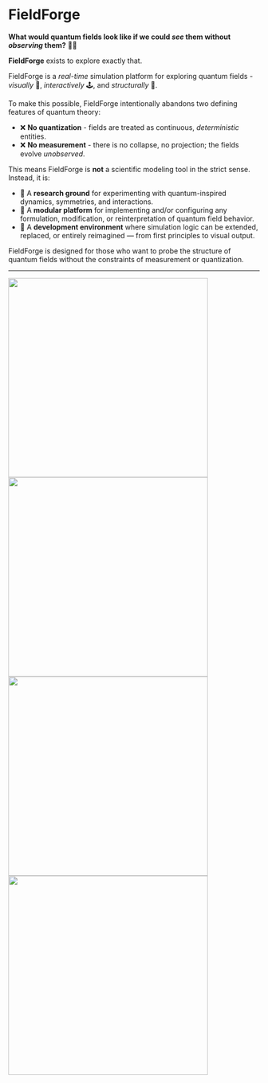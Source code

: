 # FieldForge

**What would quantum fields look like if we could *see* them without *observing* them?** 👀✨

**FieldForge** exists to explore exactly that.

FieldForge is a *real-time* simulation platform for exploring quantum fields - *visually* 🎨, *interactively* 🕹️, and *structurally* 🧱.

To make this possible, FieldForge intentionally abandons two defining features of quantum theory:

- ❌ **No quantization** - fields are treated as continuous, *deterministic* entities.
- ❌ **No measurement** - there is no collapse, no projection; the fields evolve *unobserved*.

This means FieldForge is **not** a scientific modeling tool in the strict sense. Instead, it is:

- 🧪 A **research ground** for experimenting with quantum-inspired dynamics, symmetries, and interactions.
- 🧰 A **modular platform** for implementing and/or configuring any formulation, modification, or reinterpretation of quantum field behavior.
- 🔧 A **development environment** where simulation logic can be extended, replaced, or entirely reimagined — from first principles to visual output.

FieldForge is designed for those who want to probe the structure of quantum fields without the constraints of measurement or quantization.

---

<img src="assets/gifs/free_fermion_fields.gif" width="400"/><img src="assets/gifs/fermion_double_slit.gif" width="400"/><img src="assets/gifs/free_electromagnetic_gauge_potential.gif" width="400"/><img src="assets/gifs/fermion+u1_gauge.gif" width="400"/>

